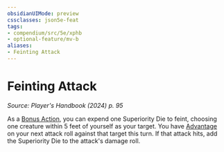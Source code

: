 ```yaml
---
obsidianUIMode: preview
cssclasses: json5e-feat
tags:
- compendium/src/5e/xphb
- optional-feature/mv-b
aliases:
- Feinting Attack
---
```

# Feinting Attack
*Source: Player's Handbook (2024) p. 95*  

As a [Bonus Action](/3-Mechanics/CLI/variant-rules/bonus-action-xphb.md), you can expend one Superiority Die to feint, choosing one creature within 5 feet of yourself as your target. You have [Advantage](/3-Mechanics/CLI/variant-rules/advantage-xphb.md) on your next attack roll against that target this turn. If that attack hits, add the Superiority Die to the attack's damage roll.